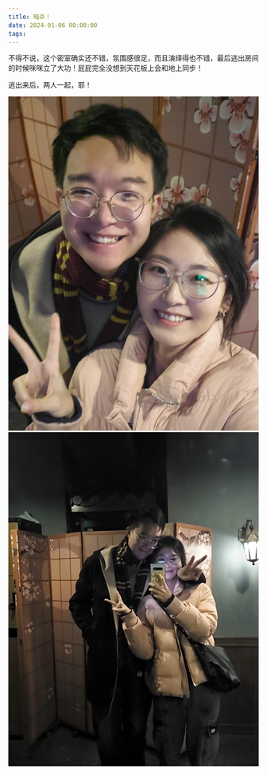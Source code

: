 ```yaml
---
title: 暗杀！
date: 2024-01-06 00:00:00
tags:
---
```


不得不说，这个密室确实还不错，氛围感很足，而且演绎得也不错，最后逃出房间的时候咪咪立了大功！屁屁完全没想到天花板上会和地上同步！

逃出来后，两人一起，耶！

![](/images/love3.jpg)
![](/images/love4.jpg)

